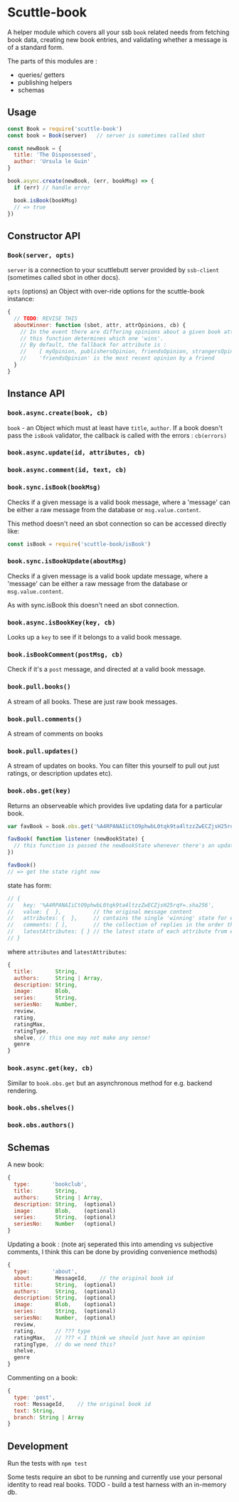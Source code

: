 # Scuttle-book

A helper module which covers all your ssb `book` related needs from fetching book data, creating new book entries, and validating whether a message is of a standard form.

The parts of this modules are : 
- queries/ getters
- publishing helpers 
- schemas

## Usage

```js
const Book = require('scuttle-book')
const book = Book(server)   // server is sometimes called sbot

const newBook = {
  title: 'The Dispossessed',
  author: 'Ursula le Guin'
}

book.async.create(newBook, (err, bookMsg) => {
  if (err) // handle error

  book.isBook(bookMsg)
  // => true
})

```

## Constructor API

### `Book(server, opts)`

`server` is a connection to your scuttlebutt server provided by `ssb-client` (sometimes called sbot in other docs).

`opts` (options) an Object with over-ride options for the scuttle-book instance: 

```js
{
  // TODO: REVISE THIS
  aboutWinner: function (sbot, attr, attrOpinions, cb) {
    // In the event there are differing opinions about a given book attribute, 
    // this function determines which one 'wins'.
    // By default, the fallback for attribute is :
    //    [ myOpinion, publishersOpinion, friendsOpinion, strangersOpinion ] 
    //    'friendsOpinion' is the most recent opinion by a friend
  }
}
```

## Instance API

### `book.async.create(book, cb)`

`book` - an Object which must at least have `title`, `author`. If a book doesn't pass the `isBook` validator, the callback is called with the errors : `cb(errors)`

### `book.async.update(id, attributes, cb)`
### `book.async.comment(id, text, cb)`

### `book.sync.isBook(bookMsg)`

Checks if a given message is a valid book message, where a 'message' can be either a raw message from the database or `msg.value.content`.

This method doesn't need an sbot connection so can be accessed directly like:

```js
const isBook = require('scuttle-book/isBook')
```

### `book.sync.isBookUpdate(aboutMsg)`

Checks if a given message is a valid book update message, where a 'message' can be either a raw message from the database or `msg.value.content`.

As with sync.isBook this doesn't need an sbot connection.

### `book.async.isBookKey(key, cb)`

Looks up a `key` to see if it belongs to a valid book message.

### `book.isBookComment(postMsg, cb)`

Check if it's a `post` message, and directed at a valid book message.

### `book.pull.books()`

A stream of all books. These are just raw book messages.

### `book.pull.comments()`

A stream of comments on books

### `book.pull.updates()`

A stream of updates on books. You can filter this yourself to pull out just ratings, or description updates etc).

### `book.obs.get(key)`

Returns an observeable which provides live updating data for a particular book.

```js
var favBook = book.obs.get('%A4RPANAIiCtO9phwbL0tqk9ta4ltzzZwECZjsH25rqY=.sha256"')

favBook( function listener (newBookState) {
  // this function is passed the newBookState whenever there's an update
})

favBook()
// => get the state right now

```

state has form:
```js
// {
//   key: '%A4RPANAIiCtO9phwbL0tqk9ta4ltzzZwECZjsH25rqY=.sha256',
//   value: {  },          // the original message content
//   attributes: {  },     // contains the single 'winning' state for each attr
//   comments: [ ],        // the collection of replies in the order they were published
//   latestAttributes: { } // the latest state of each attribute from each peer
// }
```

where `attributes` and `latestAttributes`:
```js
{
  title:       String,
  authors:     String | Array,
  description: String,
  image:       Blob,
  series:      String,
  seriesNo:    Number,
  review,
  rating,      
  ratingMax,  
  ratingType,
  shelve, // this one may not make any sense!
  genre
}
```

### `book.async.get(key, cb)`

Similar to `book.obs.get` but an asynchronous method for e.g. backend rendering.

### `book.obs.shelves()`

### `book.obs.authors()`



## Schemas

A new book:
```js
{
  type:       'bookclub',
  title:       String,
  authors:     String | Array,
  description: String,  (optional)
  image:       Blob,    (optional)
  series:      String,  (optional)
  seriesNo:    Number   (optional)
}
```

Updating a book :
(note arj seperated this into amending vs subjective comments, I think this can be done by providing convenience methods)
```js
{
  type:       'about',
  about:       MessageId,    // the original book id
  title:       String,  (optional)
  authors:     String,  (optional)
  description: String,  (optional)
  image:       Blob,    (optional)
  series:      String,  (optional)
  seriesNo:    Number,  (optional)
  review,
  rating,      // ??? type
  ratingMax,   // ??? < I think we should just have an opinion
  ratingType,  // do we need this? 
  shelve,
  genre
}
```

Commenting on a book:
```js
{
  type: 'post',
  root: MessageId,    // the original book id
  text: String,
  branch: String | Array
}
```

## Development

Run the tests with `npm test`

Some tests require an sbot to be running and currently use your personal identity to read real books.
TODO - build a test harness with an in-memory db.

